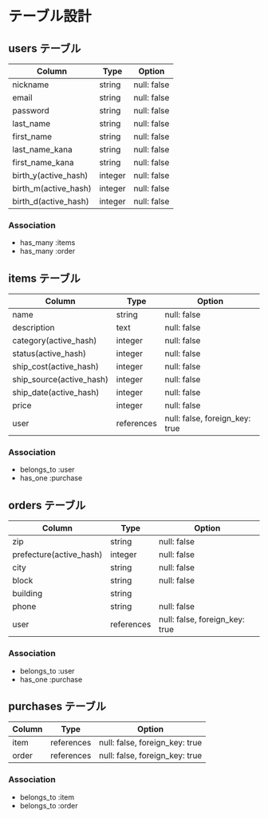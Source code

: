 # テーブル設計

## users テーブル

| Column               | Type    | Option      |
| -------------------- | ------- | ----------- |
| nickname             | string  | null: false |
| email                | string  | null: false |
| password             | string  | null: false |
| last_name            | string  | null: false |
| first_name           | string  | null: false |
| last_name_kana       | string  | null: false |
| first_name_kana      | string  | null: false |
| birth_y(active_hash) | integer | null: false |
| birth_m(active_hash) | integer | null: false |
| birth_d(active_hash) | integer | null: false |

### Association

- has_many :items
- has_many :order

## items テーブル

| Column                   | Type       | Option                         |
| ------------------------ | ---------- | ------------------------------ |
| name                     | string     | null: false                    |
| description              | text       | null: false                    |
| category(active_hash)    | integer    | null: false                    |
| status(active_hash)      | integer    | null: false                    |
| ship_cost(active_hash)   | integer    | null: false                    |
| ship_source(active_hash) | integer    | null: false                    |
| ship_date(active_hash)   | integer    | null: false                    |
| price                    | integer    | null: false                    |
| user                     | references | null: false, foreign_key: true |

### Association

- belongs_to :user
- has_one :purchase

## orders テーブル

| Column                  | Type       | Option                         |
| ----------------------- | ---------- | ------------------------------ |
| zip                     | string     | null: false                    |
| prefecture(active_hash) | integer    | null: false                    |
| city                    | string     | null: false                    |
| block                   | string     | null: false                    |
| building                | string     |                                |
| phone                   | string     | null: false                    |
| user                    | references | null: false, foreign_key: true |

### Association

- belongs_to :user
- has_one :purchase

## purchases テーブル

| Column   | Type       | Option                         |
| -------- | ---------- | ------------------------------ |
| item     | references | null: false, foreign_key: true |
| order    | references | null: false, foreign_key: true |

### Association

- belongs_to :item
- belongs_to :order